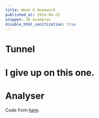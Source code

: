 ```yaml
---
title: Week 6 Homework
published_at: 2024-04-22
snippet: 3D examples
disable_html_sanitization: true
---
```



# Tunnel

# I give up on this one.

<!-- <!DOCTYPE html>
<!-- https://discourse.threejs.org/t/how-to-create-a-segmented-tube/51229/2 -->
<!-- https://codepen.io/boytchev/pen/poxpGZN --> 
<!-- <head>
  <title>ExtrudedTubeWithHoles</title>
  <meta charset="utf-8" />
<style>
    body{
    overflow: hidden;
    margin: 0;
    text-align: center;
    }
  </style>
</head>
<body> </body> -->

<canvas id="Tunnel"></canvas>

<script type="module">

// @author PavelBoytchev

import { three } from '/script/three.min.js';
import * as THREE from "three";
import { ParametricGeometry } from '/script/ParametricGeometry.js';

// general setup of environment

var scene = new THREE.Scene();
    scene.background = new THREE.Color( 'gainsboro' );

var camera = new THREE.PerspectiveCamera( 30, innerWidth/innerHeight );
    camera.position.set( 0, 20, 40 );
    camera.lookAt( scene.position );

var renderer = new THREE.WebGLRenderer( {antialias: true} );
    renderer.setSize( innerWidth, innerHeight );
    renderer.setAnimationLoop( animationLoop );
    document.body.appendChild( renderer.domElement );
			
window.addEventListener( "resize", (event) => {
    camera.aspect = innerWidth/innerHeight;
    camera.updateProjectionMatrix( );
    renderer.setSize( innerWidth, innerHeight );
});

var hemisphereLight = new THREE.HemisphereLight( 'crimson', 'yellow', 0.3 );
    scene.add( hemisphereLight );

var light = new THREE.PointLight( 'white', 0.7 );
    scene.add( light );


// next comment


// a curve for the tube trajectory

function trajectory ( u, target )
{
		u *= 2*Math.PI;
				
		target.set( 
				5*Math.sin(2*u) - 4*Math.cos(1*u), 
				1*Math.sin(7*u) + 2*Math.sin(4*u), 
				11*Math.cos(1*u) + 4*Math.sin(2*u)
		);
}


// texture

var map = new THREE.TextureLoader().load( 'data:image/png;base64,iVBORw0KGgoAAAANSUhEUgAAACAAAAACCAMAAAAOwC77AAAABlBMVEUAAAD/1iGA9P/lAAAAEElEQVQIW2NkQAOMBPgYAgAA5gAF95+gaQAAAABJRU5ErkJggg==' );
		map.repeat.set( 200, 1 );
		map.wrapS = THREE.RepeatWrapping;


// building the tube



// a function that generates a function for a circular
// segment from angle FROM to angle TO (in degrees)

var normal = new THREE.Vector3(),
		tangent = new THREE.Vector3();

function arcPoint( from, to, radius=1 )
{
	return function ( u, v, target )
	{
			trajectory( u, target );
			trajectory( u+0.001, tangent );
	
			tangent.sub( target );
			normal.set( -tangent.z, 0, tangent.x );
			normal.normalize( );

			v = THREE.MathUtils.mapLinear( v, 0, 1, Math.PI*from/180, Math.PI*to/180 );
			target.addScaledVector( normal, radius*Math.cos(v) );
			target.y += radius*Math.sin(v);
	}
}


// generate 4 segments of the tube

// the floor of the tube has precision 1, so it is drawn as a flat surface
var floor = new THREE.Mesh(
				new ParametricGeometry( arcPoint(230,310), 500, 1 ),
				new THREE.MeshLambertMaterial( {side: THREE.DoubleSide, map: map})
		);


// left wall is from 140 to 220 degrees
var wallLeft = new THREE.Mesh(
				new ParametricGeometry( arcPoint(140,220), 500, 15 ),
				new THREE.MeshLambertMaterial( {side: THREE.DoubleSide, map: map})
		);


// right wall is from -40 to 40 degrees
var wallRight = new THREE.Mesh(
				new ParametricGeometry( arcPoint(-40,40), 500, 15 ),
				new THREE.MeshLambertMaterial( {side: THREE.DoubleSide, map: map})
		);

// ceiling is from 50 to 130 degrees
var ceiling = new THREE.Mesh(
				new ParametricGeometry( arcPoint(50,130), 500, 15 ),
				new THREE.MeshLambertMaterial( {side: THREE.DoubleSide, map: map})
		);

			
scene.add( floor, wallLeft, wallRight, ceiling );



// animation loop

function animationLoop( t )
{  
		// move the camera long the tube
		trajectory( t/20000, camera.position );
		trajectory( t/20000+0.05, tangent );
		tangent.y -= 0.2;
		camera.lookAt( tangent );
	
		light.position.copy( camera.position );
    renderer.render( scene, camera );
}

</script>
</html>


# Analyser

<script src="/script/c2.min.js"></script>
<script src="/script/p5.min.js"></script>

<canvas id="c2"></canvas>

Code from [here](https://github.com/ren-yuan/c2.js/blob/main/examples/Analyser.js).

<script>

console.dir(p5)

//Created by Ren Yuan

let color1;
let color2;
let color3;

let analyser;
let audioIn;

function mousePressed() {
    if(typeof audioIn === 'undefined'){
        audioIn = new c2.AudioIn(function(){
            analyser = new c2.Analyser();
            analyser.analyze(audioIn);
        });
    }
}

/*
let sound;

function mousePressed() {
    if(typeof sound === 'undefined'){
        sound = new c2.Sound("sound.mp3", function(){
            sound.loop();
            sound.play();
            analyser = new c2.Analyser();
            analyser.output();
            analyser.analyze(sound);
        });
    }
}
*/

function setup() {
    createCanvas(960, 540);
    colorMode(HSL, 100);
    textSize(16);
    textStyle(NORMAL);
    textAlign(CENTER, CENTER);

    color1 = color(random(0, 8), random(30, 60), random(20, 100));
    color2 = color(random(0, 8), random(30, 60), random(20, 100));
    color3 = color(random(0, 8), random(30, 60), random(20, 100));
}

function draw() {
    background('#cccccc');

    if(typeof analyser === 'undefined'){
        noStroke();
        fill('#333333');
        text('click to turn on microphone', width/2, height/2);
        return;
    }

    let rms = analyser.level();
    let timeDomain = analyser.timeDomain();
    let freqDomain = analyser.freqDomain();

    stroke('#333333');
    strokeWeight(1);

    fill(color1);
    let r = rms * width;
    circle(width/2, 0, r);

    fill(color2);
    beginShape();
    for(let i=0; i<timeDomain.length; i++){
        let x = map(i, 0, timeDomain.length, 0, width);
        let y = height/2 + timeDomain[i] * height/2;
        vertex(x, y);
    }
    vertex(width, height);
    vertex(0, height);
    endShape(CLOSE);

    fill(color3);
    beginShape();
    for(let i=0; i<freqDomain.length; i++){
        let x = map(i, 0, freqDomain.length, 0, width);
        let y = height - freqDomain[i] * height/2;
        vertex(x, y);
    }
    vertex(width, height);
    vertex(0, height);
    endShape(CLOSE);
}

</script>